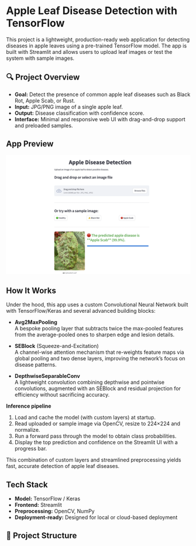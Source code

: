# Apple Leaf Disease Detection with TensorFlow

This project is a lightweight, production-ready web application for detecting diseases in apple leaves using a pre-trained TensorFlow model. The app is built with Streamlit and allows users to upload leaf images or test the system with sample images.

## 🔍 Project Overview

- **Goal:** Detect the presence of common apple leaf diseases such as Black Rot, Apple Scab, or Rust.
- **Input:** JPG/PNG image of a single apple leaf.
- **Output:** Disease classification with confidence score.
- **Interface:** Minimal and responsive web UI with drag-and-drop support and preloaded samples.

## App Preview

![App Screenshot](./Images/SITE2.png)

## How It Works

Under the hood, this app uses a custom Convolutional Neural Network built with TensorFlow/Keras and several advanced building blocks:

- **Avg2MaxPooling**  
  A bespoke pooling layer that subtracts twice the max-pooled features from the average-pooled ones to sharpen edge and lesion details.

- **SEBlock** (Squeeze-and-Excitation)  
  A channel-wise attention mechanism that re-weights feature maps via global pooling and two dense layers, improving the network’s focus on disease patterns.

- **DepthwiseSeparableConv**  
  A lightweight convolution combining depthwise and pointwise convolutions, augmented with an SEBlock and residual projection for efficiency without sacrificing accuracy.

**Inference pipeline**  
1. Load and cache the model (with custom layers) at startup.  
2. Read uploaded or sample image via OpenCV, resize to 224×224 and normalize.  
3. Run a forward pass through the model to obtain class probabilities.  
4. Display the top prediction and confidence on the Streamlit UI with a progress bar.

This combination of custom layers and streamlined preprocessing yields fast, accurate detection of apple leaf diseases.  


## Tech Stack

- **Model:** TensorFlow / Keras
- **Frontend:** Streamlit
- **Preprocessing:** OpenCV, NumPy
- **Deployment-ready:** Designed for local or cloud-based deployment

## 📁 Project Structure


